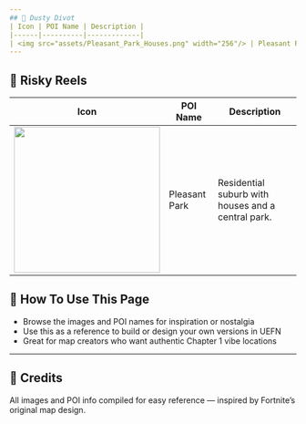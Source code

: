 ```yaml
---
## 🏡 Dusty Divot
| Icon | POI Name | Description |
|------|----------|-------------|
| <img src="assets/Pleasant_Park_Houses.png" width="256"/> | Pleasant Park | Residential suburb with houses and a central park. |
---
```

## 🏡 Risky Reels
| Icon | POI Name | Description |
|------|----------|-------------|
| <img src="assets/Pleasant_Park_Houses.png" width="256"/> | Pleasant Park | Residential suburb with houses and a central park. |


## 🔧 How To Use This Page

- Browse the images and POI names for inspiration or nostalgia  
- Use this as a reference to build or design your own versions in UEFN  
- Great for map creators who want authentic Chapter 1 vibe locations

---

## 🧾 Credits

All images and POI info compiled for easy reference — inspired by Fortnite’s original map design.
